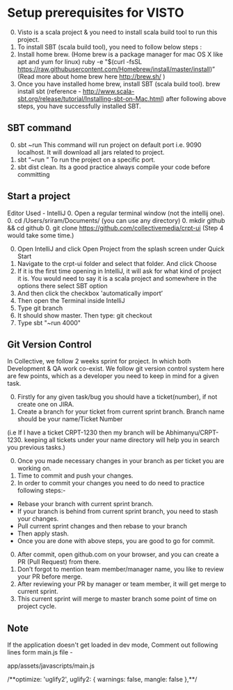 Setup prerequisites for VISTO
=============================

0. Visto is a scala project & you need to install scala build tool to run this project.
0. To install SBT (scala build tool), you need to follow below steps :
0. Install home brew. (Home brew is a package manager for mac OS X like apt and yum for linux)
ruby -e "$(curl -fsSL https://raw.githubusercontent.com/Homebrew/install/master/install)”
(Read more about home brew here  http://brew.sh/ )
0. Once you have installed home brew, install SBT (scala build tool).
brew install sbt (reference -  http://www.scala-sbt.org/release/tutorial/Installing-sbt-on-Mac.html) after following above steps, you have successfully installed SBT.

SBT command
-----------

0. sbt ~run
This command will run project on default port i.e. 9090 localhost.   It will download all jars related to project.
0. sbt “~run <port number>”
To run the project on a specific port.
0. sbt dist clean.
Its a good practice always compile your code before committing

Start a project
---------------

Editor Used - IntelliJ
0. Open a regular terminal window (not the intellij one).
0. cd /Users/sriram/Documents/ (you can use any directory)
0. mkdir github && cd github
0. git clone https://github.com/collectivemedia/crpt-ui (Step 4 would take some time.)

0. Open IntelliJ and click Open Project from the splash screen under Quick Start
0. Navigate to the crpt-ui folder and select that folder.  And click Choose
0. If it is the first time opening in IntelliJ, it will ask for what kind of project it is.  You would need to say it is a scala project and somewhere in the options there select SBT option
0. And then click the checkbox 'automatically import’
0. Then open the Terminal inside IntelliJ
0. Type git branch
0. It should show master.  Then type:  git checkout <current sprint branch>
0. Type sbt "~run 4000"


Git Version Control
-------------------
In Collective, we follow 2 weeks sprint for project. In which both Development & QA work co-exist.
We follow git version control system here are few points, which as a developer you need to keep in mind for a given task.

0. Firstly for any given task/bug you should have a ticket(number), if not create one on JIRA.
0. Create a branch for your ticket from current sprint branch. Branch name should be your name/Ticket Number

(i.e If I have a ticket CRPT-1230 then my branch will be Abhimanyu/CRPT-1230. keeping all tickets under your name directory will help you in search you previous tasks.)

0. Once you made necessary changes in your branch as per ticket you are working on.
0. Time to commit and push your changes.
0. In order to commit your changes you need to do need to practice following steps:-
*	Rebase your branch with current sprint branch.
*	If your branch is behind from current sprint branch, you need to stash your changes.
*	Pull current sprint changes and then rebase to your branch
*	Then apply stash.
*	Once you are done with above steps, you are good to go for commit.
0. After commit, open github.com on your browser, and you can create a PR (Pull Request) from there.
0. Don’t forgot to mention team member/manager name, you like to review your PR before merge.
0. After reviewing your PR by manager or team member, it will get merge to current sprint.
0. This current sprint will merge to master branch some point of time on project cycle.

Note
----

If the application doesn't get loaded in dev mode, Comment out following lines form main.js file -

app/assets/javascripts/main.js

<syntaxhighlight lang="javascript">
/**optimize: 'uglify2',
    uglify2: {
    warnings: false,
      mangle: false
    },**/
</syntaxhighlight>
